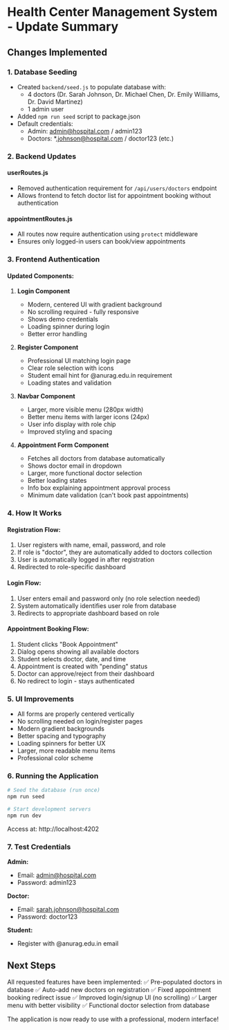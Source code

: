 # Health Center Management System - Update Summary

## Changes Implemented

### 1. Database Seeding
- Created `backend/seed.js` to populate database with:
  - 4 doctors (Dr. Sarah Johnson, Dr. Michael Chen, Dr. Emily Williams, Dr. David Martinez)
  - 1 admin user
- Added `npm run seed` script to package.json
- Default credentials:
  - Admin: admin@hospital.com / admin123
  - Doctors: *.johnson@hospital.com / doctor123 (etc.)

### 2. Backend Updates

#### userRoutes.js
- Removed authentication requirement for `/api/users/doctors` endpoint
- Allows frontend to fetch doctor list for appointment booking without authentication

#### appointmentRoutes.js
- All routes now require authentication using `protect` middleware
- Ensures only logged-in users can book/view appointments

### 3. Frontend Authentication

#### Updated Components:
1. **Login Component**
   - Modern, centered UI with gradient background
   - No scrolling required - fully responsive
   - Shows demo credentials
   - Loading spinner during login
   - Better error handling

2. **Register Component**
   - Professional UI matching login page
   - Clear role selection with icons
   - Student email hint for @anurag.edu.in requirement
   - Loading states and validation

3. **Navbar Component**
   - Larger, more visible menu (280px width)
   - Better menu items with larger icons (24px)
   - User info display with role chip
   - Improved styling and spacing

4. **Appointment Form Component**
   - Fetches all doctors from database automatically
   - Shows doctor email in dropdown
   - Larger, more functional doctor selection
   - Better loading states
   - Info box explaining appointment approval process
   - Minimum date validation (can't book past appointments)

### 4. How It Works

#### Registration Flow:
1. User registers with name, email, password, and role
2. If role is "doctor", they are automatically added to doctors collection
3. User is automatically logged in after registration
4. Redirected to role-specific dashboard

#### Login Flow:
1. User enters email and password only (no role selection needed)
2. System automatically identifies user role from database
3. Redirects to appropriate dashboard based on role

#### Appointment Booking Flow:
1. Student clicks "Book Appointment"
2. Dialog opens showing all available doctors
3. Student selects doctor, date, and time
4. Appointment is created with "pending" status
5. Doctor can approve/reject from their dashboard
6. No redirect to login - stays authenticated

### 5. UI Improvements

- All forms are properly centered vertically
- No scrolling needed on login/register pages
- Modern gradient backgrounds
- Better spacing and typography
- Loading spinners for better UX
- Larger, more readable menu items
- Professional color scheme

### 6. Running the Application

```bash
# Seed the database (run once)
npm run seed

# Start development servers
npm run dev
```

Access at: http://localhost:4202

### 7. Test Credentials

**Admin:**
- Email: admin@hospital.com
- Password: admin123

**Doctor:**
- Email: sarah.johnson@hospital.com
- Password: doctor123

**Student:**
- Register with @anurag.edu.in email

## Next Steps

All requested features have been implemented:
✅ Pre-populated doctors in database
✅ Auto-add new doctors on registration
✅ Fixed appointment booking redirect issue
✅ Improved login/signup UI (no scrolling)
✅ Larger menu with better visibility
✅ Functional doctor selection from database

The application is now ready to use with a professional, modern interface!
